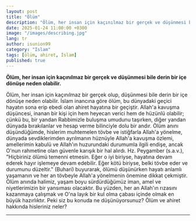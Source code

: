 ```yaml
---
layout: post
title: "Ölüm"
description: "Ölüm, her insan için kaçınılmaz bir gerçek ve düşünmesi bile derin bir içe dönüşe neden olabilir."
date: 2025-01-24 11:00:00 +0300
image: "/images/describing.jpg"
lang: tr
author: isunion99
category: "Islam"
tags: [ölüm, ahiret, İslam]
published: true
---
```


**Ölüm, her insan için kaçınılmaz bir gerçek ve düşünmesi bile derin bir içe dönüşe neden olabilir.**

Ölüm, her insan için kaçınılmaz bir gerçek olup, düşünmesi bile derin bir içe dönüşe neden olabilir. İslam inancına göre ölüm, bu dünyadaki geçici hayatın sona erip ebedi olan ahiret hayatına bir geçiştir. Allah'a kavuşma düşüncesi, inanan bir kişi için hem heyecan verici hem de hüzünlü olabilir; çünkü bu, bir yandan Rabbimizle buluşma umudunu taşırken, diğer yandan dünyada bırakılanlar ve hesap verme bilinciyle dolu bir andır. Ölüm anını düşündüğümde, hislerim muhtemelen tövbe ve istiğfarla Allah'a yönelme, dünyada sevdiklerimden ayrılmanın hüznüyle Allah'a kavuşma özlemi, amellerimin kabulü ve Allah'ın huzurundaki durumumla ilgili endişe, ancak O'nun rahmetine olan güvenle karışık bir hal alırdı. Hz. Peygamber (s.a.v.), "Hiçbiriniz ölümü temenni etmesin. Eğer o iyi biriyse, hayatına devam ederek hayır işlemeye devam edebilir. Eğer kötü biriyse, belki tövbe eder ve durumunu düzeltir." (Buhari) buyurarak, ölümü düşünürken hayatı anlamlı yaşamanın ve her an tövbeyle Allah'a yönelmenin önemine dikkat çekmiştir. Ölüm anında halimiz, yaşam boyu sürdürdüğümüz iman, amel ve niyetlerimizin bir yansıması olacaktır. Bu yüzden, her an Allah'ın rızasını kazanmaya çalışmak ve O'na layık bir kul olma çabası içinde olmak en büyük hazırlıktır. Peki siz bu konuda ne düşünüyorsunuz? Ölüm ve ahiret hakkında hisleriniz neler?


---